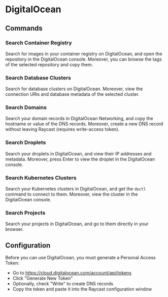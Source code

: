 # DigitalOcean

## Commands

### Search Container Registry
Search for images in your container registry on DigitalOcean, and open the repository in the DigitalOcean console.
Moreover, you can browse the tags of the selected repository and copy them.

### Search Database Clusters
Search for database clusters on DigitalOcean.
Moreover, view the connection URIs and database metadata of the selected cluster.

### Search Domains
Search your domain records in DigitalOcean Networking, and copy the hostname or value of the DNS records.
Moreover, create a new DNS record without leaving Raycast (requires write-access token).

### Search Droplets
Search your droplets in DigitalOcean, and view their IP addresses and metadata.
Moreover, press Enter to view the droplet in the DigitalOcean console.

### Search Kubernetes Clusters
Search your Kubernetes clusters in DigitalOcean, and get the `doctl` command to connect to them.
Moreover, view the cluster in the DigitalOcean console.

### Search Projects
Search your projects in DigitalOcean, and go to them directly in your browser.

## Configuration
Before you can use DigitalOcean, you must generate a Personal Access Token:
- Go to https://cloud.digitalocean.com/account/api/tokens
- Click "Generate New Token"
- Optionally, check "Write" to create DNS records
- Copy the token and paste it into the Raycast configuration window

